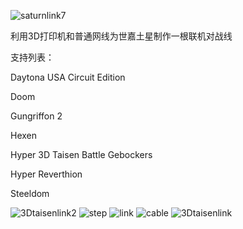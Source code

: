 ![saturnlink7](https://github.com/user-attachments/assets/bc8152fd-3da3-49f4-bfdb-f725893608f2)

利用3D打印机和普通网线为世嘉土星制作一根联机对战线


支持列表：

Daytona USA Circuit Edition

Doom

Gungriffon 2

Hexen 

Hyper 3D Taisen Battle Gebockers

Hyper Reverthion

Steeldom


![3Dtaisenlink2](https://github.com/user-attachments/assets/2ed2f78f-08fd-4358-94b8-ad5cedb6b235)
![step](https://github.com/user-attachments/assets/e6113deb-1b35-4347-b296-a7cf643d6497)
![link](https://github.com/user-attachments/assets/3a346a0a-b7cf-481e-aa15-cc2b636e7a42)
![cable](https://github.com/user-attachments/assets/2ea97600-9d03-48ae-b53b-0eaecdbb8460)
![3Dtaisenlink](https://github.com/user-attachments/assets/c8a8512a-14af-42d1-b318-9e2a032c058b)
